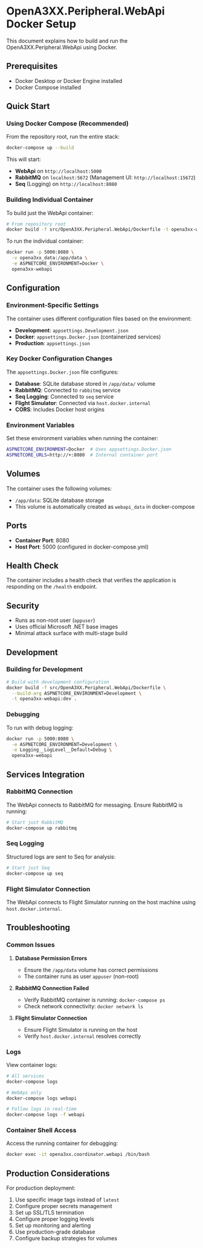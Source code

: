 # OpenA3XX.Peripheral.WebApi Docker Setup

This document explains how to build and run the OpenA3XX.Peripheral.WebApi using Docker.

## Prerequisites

- Docker Desktop or Docker Engine installed
- Docker Compose installed

## Quick Start

### Using Docker Compose (Recommended)

From the repository root, run the entire stack:

```bash
docker-compose up --build
```

This will start:
- **WebApi** on `http://localhost:5000`
- **RabbitMQ** on `localhost:5672` (Management UI: `http://localhost:15672`)
- **Seq** (Logging) on `http://localhost:8080`

### Building Individual Container

To build just the WebApi container:

```bash
# From repository root
docker build -f src/OpenA3XX.Peripheral.WebApi/Dockerfile -t opena3xx-webapi .
```

To run the individual container:

```bash
docker run -p 5000:8080 \
  -v opena3xx_data:/app/data \
  -e ASPNETCORE_ENVIRONMENT=Docker \
  opena3xx-webapi
```

## Configuration

### Environment-Specific Settings

The container uses different configuration files based on the environment:

- **Development**: `appsettings.Development.json`
- **Docker**: `appsettings.Docker.json` (containerized services)
- **Production**: `appsettings.json`

### Key Docker Configuration Changes

The `appsettings.Docker.json` file configures:

- **Database**: SQLite database stored in `/app/data/` volume
- **RabbitMQ**: Connected to `rabbitmq` service
- **Seq Logging**: Connected to `seq` service
- **Flight Simulator**: Connected via `host.docker.internal`
- **CORS**: Includes Docker host origins

### Environment Variables

Set these environment variables when running the container:

```bash
ASPNETCORE_ENVIRONMENT=Docker  # Uses appsettings.Docker.json
ASPNETCORE_URLS=http://+:8080  # Internal container port
```

## Volumes

The container uses the following volumes:

- `/app/data`: SQLite database storage
- This volume is automatically created as `webapi_data` in docker-compose

## Ports

- **Container Port**: 8080
- **Host Port**: 5000 (configured in docker-compose.yml)

## Health Check

The container includes a health check that verifies the application is responding on the `/health` endpoint.

## Security

- Runs as non-root user (`appuser`)
- Uses official Microsoft .NET base images
- Minimal attack surface with multi-stage build

## Development

### Building for Development

```bash
# Build with development configuration
docker build -f src/OpenA3XX.Peripheral.WebApi/Dockerfile \
  --build-arg ASPNETCORE_ENVIRONMENT=Development \
  -t opena3xx-webapi:dev .
```

### Debugging

To run with debug logging:

```bash
docker run -p 5000:8080 \
  -e ASPNETCORE_ENVIRONMENT=Development \
  -e Logging__LogLevel__Default=Debug \
  opena3xx-webapi
```

## Services Integration

### RabbitMQ Connection

The WebApi connects to RabbitMQ for messaging. Ensure RabbitMQ is running:

```bash
# Start just RabbitMQ
docker-compose up rabbitmq
```

### Seq Logging

Structured logs are sent to Seq for analysis:

```bash
# Start just Seq
docker-compose up seq
```

### Flight Simulator Connection

The WebApi connects to Flight Simulator running on the host machine using `host.docker.internal`.

## Troubleshooting

### Common Issues

1. **Database Permission Errors**
   - Ensure the `/app/data` volume has correct permissions
   - The container runs as user `appuser` (non-root)

2. **RabbitMQ Connection Failed**
   - Verify RabbitMQ container is running: `docker-compose ps`
   - Check network connectivity: `docker network ls`

3. **Flight Simulator Connection**
   - Ensure Flight Simulator is running on the host
   - Verify `host.docker.internal` resolves correctly

### Logs

View container logs:

```bash
# All services
docker-compose logs

# WebApi only
docker-compose logs webapi

# Follow logs in real-time
docker-compose logs -f webapi
```

### Container Shell Access

Access the running container for debugging:

```bash
docker exec -it opena3xx.coordinator.webapi /bin/bash
```

## Production Considerations

For production deployment:

1. Use specific image tags instead of `latest`
2. Configure proper secrets management
3. Set up SSL/TLS termination
4. Configure proper logging levels
5. Set up monitoring and alerting
6. Use production-grade database
7. Configure backup strategies for volumes 